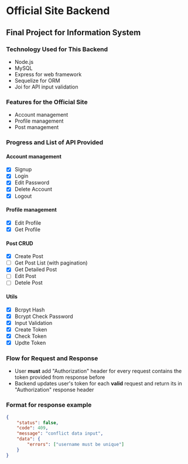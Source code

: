# Official Site Backend

## Final Project for Information System

### Technology Used for This Backend

- Node.js
- MySQL
- Express for web framework
- Sequelize for ORM
- Joi for API input validation

### Features for the Official Site

- Account management
- Profile management
- Post management

### Progress and List of API Provided

#### Account management

- [x] Signup
- [x] Login
- [x] Edit Password
- [x] Delete Account
- [x] Logout

#### Profile management

- [x] Edit Profile
- [x] Get Profile

#### Post CRUD

- [x] Create Post
- [ ] Get Post List (with pagination)
- [x] Get Detailed Post
- [ ] Edit Post
- [ ] Detele Post

#### Utils

- [x] Bcrpyt Hash
- [x] Bcrypt Check Password
- [x] Input Validation
- [x] Create Token
- [x] Check Token
- [x] Updte Token

### Flow for Request and Response

- User **must** add "Authorization" header for every request contains the token provided from response before
- Backend updates user's token for each **valid** request and return its in "Authorization" response header

### Format for response example

```json
{
	"status": false,
	"code": 409,
	"message": "conflict data input",
	"data": {
		"errors": ["username must be unique"]
	}
}
```
